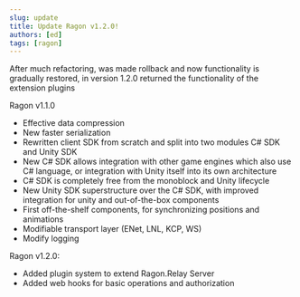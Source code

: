 ```yaml
---
slug: update
title: Update Ragon v1.2.0!
authors: [ed]
tags: [ragon]
---
```


After much refactoring, was made rollback and now functionality is gradually restored, in version 1.2.0 returned the functionality of the extension plugins

Ragon v1.1.0
- Effective data compression
- New faster serialization
- Rewritten client SDK from scratch and split into two modules C# SDK and Unity SDK
- New C# SDK allows integration with other game engines which also use C# language, or integration with Unity itself into its own architecture
- C# SDK is completely free from the monoblock and Unity lifecycle
- New Unity SDK superstructure over the C# SDK, with improved integration for unity and out-of-the-box components
- First off-the-shelf components, for synchronizing positions and animations
- Modifiable transport layer (ENet, LNL, KCP, WS)
- Modify logging

Ragon v1.2.0:
- Added plugin system to extend Ragon.Relay Server
- Added web hooks for basic operations and authorization
